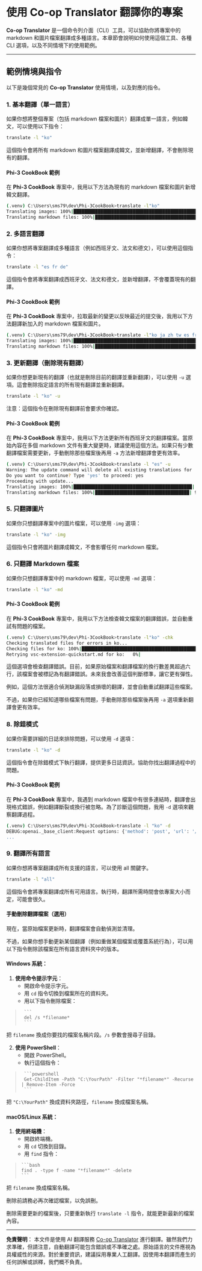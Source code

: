 <!--
CO_OP_TRANSLATOR_METADATA:
{
  "original_hash": "20943a46b11c6d74814f41a817a6db4c",
  "translation_date": "2025-10-15T02:36:04+00:00",
  "source_file": "getting_started/command-line-guide/translator-your-project.md",
  "language_code": "tw"
}
-->
# 使用 Co-op Translator 翻譯你的專案

**Co-op Translator** 是一個命令列介面（CLI）工具，可以協助你將專案中的 markdown 和圖片檔案翻譯成多種語言。本章節會說明如何使用這個工具、各種 CLI 選項，以及不同情境下的使用範例。

---

## 範例情境與指令

以下是幾個常見的 **Co-op Translator** 使用情境，以及對應的指令。

### 1. 基本翻譯（單一語言）

如果你想將整個專案（包括 markdown 檔案和圖片）翻譯成單一語言，例如韓文，可以使用以下指令：

```bash
translate -l "ko"
```

這個指令會將所有 markdown 和圖片檔案翻譯成韓文，並新增翻譯，不會刪除現有的翻譯。

#### Phi-3 CookBook 範例

在 **Phi-3 CookBook** 專案中，我用以下方法為現有的 markdown 檔案和圖片新增韓文翻譯。

```bash
(.venv) C:\Users\sms79\dev\Phi-3CookBook>translate -l"ko"
Translating images: 100%|███████████████████████████████████████████████████| 276/276 [1:09:56<00:00, 15.37s/it]
Translating markdown files: 100%|████████████████████████████████████████████████| 153/153 [1:43:07<00:00, 241.31s/it]
```

### 2. 多語言翻譯

如果你想將專案翻譯成多種語言（例如西班牙文、法文和德文），可以使用這個指令：

```bash
translate -l "es fr de"
```

這個指令會將專案翻譯成西班牙文、法文和德文，並新增翻譯，不會覆蓋現有的翻譯。

#### Phi-3 CookBook 範例

在 **Phi-3 CookBook** 專案中，拉取最新的變更以反映最近的提交後，我用以下方法翻譯新加入的 markdown 檔案和圖片。

```bash
(.venv) C:\Users\sms79\dev\Phi-3CookBook>translate -l"ko ja zh tw es fr" -a
Translating images: 100%|███████████████████████████████████████████████████| 273/273 [1:09:56<00:00, 15.37s/it]
Translating markdown files: 100%|████████████████████████████████████████████████| 6/6 [24:07<00:00, 241.31s/it]
```

### 3. 更新翻譯（刪除現有翻譯）

如果你想更新現有的翻譯（也就是刪除目前的翻譯並重新翻譯），可以使用 `-u` 選項。這會刪除指定語言的所有現有翻譯並重新翻譯。

```bash
translate -l "ko" -u
```

注意：這個指令在刪除現有翻譯前會要求你確認。

#### Phi-3 CookBook 範例

在 **Phi-3 CookBook** 專案中，我用以下方法更新所有西班牙文的翻譯檔案。當原始內容在多個 markdown 文件有重大變更時，建議使用這個方法。如果只有少數翻譯檔案需要更新，手動刪除那些檔案後再用 `-a` 方法新增翻譯會更有效率。

```bash
(.venv) C:\Users\sms79\dev\Phi-3CookBook>translate -l "es" -u
Warning: The update command will delete all existing translations for 'es' and re-translate everything.
Do you want to continue? Type 'yes' to proceed: yes
Proceeding with update...
Translating images: 100%|████████████████████████████████████████████| 150/150 [43:46<00:00, 15.55s/it]
Translating markdown files: 100%|███████████████████████████████████| 95/95 [1:40:27<00:00, 125.62s/it]
```

### 5. 只翻譯圖片

如果你只想翻譯專案中的圖片檔案，可以使用 `-img` 選項：

```bash
translate -l "ko" -img
```

這個指令只會將圖片翻譯成韓文，不會影響任何 markdown 檔案。

### 6. 只翻譯 Markdown 檔案

如果你只想翻譯專案中的 markdown 檔案，可以使用 `-md` 選項：

```bash
translate -l "ko" -md
```

#### Phi-3 CookBook 範例

在 **Phi-3 CookBook** 專案中，我用以下方法檢查韓文檔案的翻譯錯誤，並自動重試有問題的檔案。

```bash
(.venv) C:\Users\sms79\dev\Phi-3CookBook>translate -l"ko" -chk 
Checking translated files for errors in ko...
Checking files for ko: 100%|██████████████████████████████████████████████████| 95/95 [00:01<00:00, 65.47file/s]
Retrying vsc-extension-quickstart.md for ko:   0%|                                     | 0/17 [00:00<?, ?file/s] 
```

這個選項會檢查翻譯錯誤。目前，如果原始檔案和翻譯檔案的換行數差異超過六行，該檔案會被標記為有翻譯錯誤。未來我會改善這個判斷標準，讓它更有彈性。

例如，這個方法很適合偵測缺漏段落或損壞的翻譯，並會自動重試翻譯這些檔案。

不過，如果你已經知道哪些檔案有問題，手動刪除那些檔案後再用 `-a` 選項重新翻譯會更有效率。

### 8. 除錯模式

如果你需要詳細的日誌來排除問題，可以使用 `-d` 選項：

```bash
translate -l "ko" -d
```

這個指令會在除錯模式下執行翻譯，提供更多日誌資訊，協助你找出翻譯過程中的問題。

#### Phi-3 CookBook 範例

在 **Phi-3 CookBook** 專案中，我遇到 markdown 檔案中有很多連結時，翻譯會出現格式錯誤，例如翻譯斷裂或換行被忽略。為了診斷這個問題，我用 `-d` 選項來觀察翻譯過程。

```bash
(.venv) C:\Users\sms79\dev\Phi-3CookBook>translate -l "ko" -d
DEBUG:openai._base_client:Request options: {'method': 'post', 'url': '/chat/completions', 'headers': {'api-key': 'af04e0bea45747d8a7b8c131c1971044'}, 'files': None, 'json_data': {'messages': [{'role': 'user', 'content': "Translate the following text to ko. NEVER ADD ANY EXTRA CONTENT OUTSIDE THE TRANSLATION. TRANSLATE ONLY WHAT IS GIVEN TO YOU.. MAINTAIN MARKDOWN FORMAT\n\n# Phi-3 Cookbook: Hands-On Examples with Microsoft's Phi-3 Models [![Open and use the samples in GitHub Codespaces](https://github.com/codespaces/badge.svg)](https://codespaces.new/microsoft/phi-3cookbook) [![Open in Dev Containers](https://img.shields.io/static/v1?style=for-the-badge&label=Dev%
...
```

### 9. 翻譯所有語言

如果你想將專案翻譯成所有支援的語言，可以使用 all 關鍵字。

```bash
translate -l "all"
```

這個指令會將專案翻譯成所有可用語言。執行時，翻譯所需時間會依專案大小而定，可能會很久。

#### 手動刪除翻譯檔案（選用）

現在，當原始檔案更新時，翻譯檔案會自動偵測並清理。

不過，如果你想手動更新某個翻譯（例如重做某個檔案或覆蓋系統行為），可以用以下指令刪除該檔案在所有語言資料夾中的版本。

#### Windows 系統：

1. **使用命令提示字元**：
   - 開啟命令提示字元。
   - 用 `cd` 指令切換到檔案所在的資料夾。
   - 用以下指令刪除檔案：
>      ```
>      del /s *filename*
>      ```
   把 `filename` 換成你要找的檔案名稱片段。`/s` 參數會搜尋子目錄。

2. **使用 PowerShell**：
   - 開啟 PowerShell。
   - 執行這個指令：
>      ```powershell
>      Get-ChildItem -Path "C:\YourPath" -Filter "*filename*" -Recurse | Remove-Item -Force
>      ```
   把 `"C:\YourPath"` 換成資料夾路徑，`filename` 換成檔案名稱。

#### macOS/Linux 系統：

1. **使用終端機**：
   - 開啟終端機。
   - 用 `cd` 切換到目錄。
   - 用 `find` 指令：
>     ```bash
>     find . -type f -name "*filename*" -delete
>     ```
   把 `filename` 換成檔案名稱。

刪除前請務必再次確認檔案，以免誤刪。

刪除需要更新的檔案後，只要重新執行 `translate -l` 指令，就能更新最新的檔案內容。

---

**免責聲明**：
本文件是使用 AI 翻譯服務 [Co-op Translator](https://github.com/Azure/co-op-translator) 進行翻譯。雖然我們力求準確，但請注意，自動翻譯可能包含錯誤或不準確之處。原始語言的文件應視為具權威性的來源。對於重要資訊，建議採用專業人工翻譯。因使用本翻譯而產生的任何誤解或誤釋，我們概不負責。